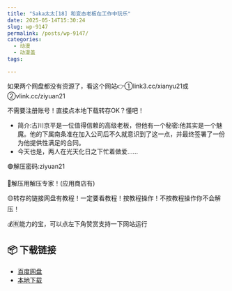 ```yaml
---
title: "Saka太太[18] 和变态老板在工作中玩乐"
date: 2025-05-14T15:30:24
slug: wp-9147
permalink: /posts/wp-9147/
categories:
  - 动漫
  - 动漫盖
tags:

---
```


如果两个网盘都没有资源了，看这个网站👉①link3.cc/xianyu21或②vlink.cc/ziyuan21

不需要注册账号！直接点本地下载转存OK？懂吧！

*   简介:古川京平是一位值得信赖的高级老板，但他有一个秘密:他其实是一个魅魔。他的下属南条准在加入公司后不久就意识到了这一点，并最终签署了一份为他提供性满足的合同。
*   今天也是，两人在光天化日之下忙着做爱……

🟢解压密码:ziyuan21

🔵解压用解压专家！(应用商店有)

🟡转存的链接网盘有教程！一定要看教程！按教程操作！不按教程操作你不会解压！

💰🈶能力的宝，可以点左下角赞赏支持一下网站运行

## 📦 下载链接
- [百度网盘](https://blziyuan21.com/pay-download/9147?key=7cca04fb2e&down_id=0)
- [本地下载](https://blziyuan21.com/pay-download/9147?key=7cca04fb2e&down_id=1)


